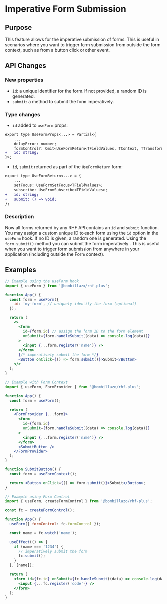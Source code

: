 # Imperative Form Submission

## Purpose

This feature allows for the imperative submission of forms. This is useful in scenarios where you want to trigger form submission from outside the form context, such as from a button click or other event.

## API Changes

### New properties

- `id`: a unique identifier for the form. If not provided, a random ID is generated.
- `submit`: a method to submit the form imperatively.

### Type changes

- `id` added to `useForm` props:

```diff
export type UseFormProps<...> = Partial<{
    ...
    delayError: number;
    formControl?: Omit<UseFormReturn<TFieldValues, TContext, TTransformedValues>, 'formState'>;
+   id: string;
}>;
```

- `id`, `submit` returned as part of the `UseFormReturn` form:

```diff
export type UseFormReturn<...> = {
    ...
    setFocus: UseFormSetFocus<TFieldValues>;
    subscribe: UseFromSubscribe<TFieldValues>;
+   id: string;
+   submit: () => void;
};
```

### Description

Now all forms returned by any RHF API contains an `id` and `submit` function. You may assign a custom unique ID to each form using the `id` option in the `useForm` hook. If no ID is given, a random one is generated. Using the `form.submit()` method you can submit the form imperatively . This is useful when you want to trigger form submission from anywhere in your application (including outside the Form context).

## Examples

```jsx
// Example using the useForm hook
import { useForm } from '@bombillazo/rhf-plus';

function App() {
  const form = useForm({
    id: 'my-form', // uniquely identify the form (optional)
  });

  return (
    <>
      <form
        id={form.id} // assign the form ID to the form element
        onSubmit={form.handleSubmit((data) => console.log(data))}
      >
        <input {...form.register('name')} />
      </form>
      {/* imperatively submit the form */}
      <Button onClick={() => form.submit()}>Submit</Button>
    </>
  );
}
```

```jsx
// Example with Form Context
import { useForm, FormProvider } from '@bombillazo/rhf-plus';

function App() {
  const form = useForm();

  return (
    <FormProvider {...form}>
      <form
        id={form.id}
        onSubmit={form.handleSubmit((data) => console.log(data))}
      >
        <input {...form.register('name')} />
      </form>
      <SubmitButton />
    </FormProvider>
  );
}

function SubmitButton() {
  const form = useFormContext();

  return <Button onClick={() => form.submit()}>Submit</Button>;
}
```

```jsx
// Example using Form Control
import { useForm, createFormControl } from '@bombillazo/rhf-plus';

const fc = createFormControl();

function App() {
  useForm({ formControl: fc.formControl });

  const name = fc.watch('name');

  useEffect(() => {
    if (name === '1234') {
      // imperatively submit the form
      fc.submit();
    }
  }, [name]);

  return (
    <form id={fc.id} onSubmit={fc.handleSubmit((data) => console.log(data))}>
      <input {...fc.register('code')} />
    </form>
  );
}
```

